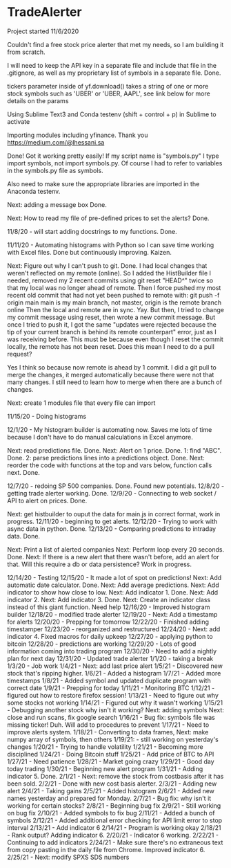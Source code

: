 # TradeAlerter
Project started 11/6/2020

Couldn't find a free stock price alerter that met my needs, so I am building it from scratch.

I will need to keep the API key in a separate file and include that file in the .gitignore, as well as my proprietary list of symbols in a separate file. Done.

tickers parameter inside of yf.download() takes a string of one or more stock symbols such as 'UBER' or 'UBER, AAPL', see link below for more details on the params

Using Sublime Text3 and Conda testenv (shift + control + p) in Sublime to activate

Importing modules including yfinance. Thank you https://medium.com/@lhessani.sa

Done! Got it working pretty easily! If my script name is "symbols.py" I type import symbols, not import symbols.py. Of course I had to refer to variables in the symbols.py file as symbols.<var name>

Also need to make sure the appropriate libraries are imported in the Anaconda testenv. 

Next: adding a message box Done. 

Next: How to read my file of pre-defined prices to set the alerts? Done. 


11/8/20 - will start adding docstrings to my functions. Done. 

11/11/20 - Automating histograms with Python so I can save time working with Excel files. Done but continuously improving. Kaizen.

Next: Figure out why I can't push to git. Done. I had local changes that weren't reflected on my remote (online). So I added the HistBuilder file I needed, removed my 2 recent commits using git reset "HEAD^" twice so that my local was no longer ahead of remote. Then I force pushed my most recent old commit that had not yet been pushed to remote with:
git push -f origin main
main is my main branch, not master, origin is the remote branch online
Then the local and remote are in sync. Yay. 
But then, I tried to change my commit message using reset, then wrote a new commit message. But once I tried to push it, I got the same "updates were rejected because the tip of your current branch is behind its remote counterpart" error, just as I was receiving before. This must be because even though I reset the commit locally, the remote has not been reset. Does this mean I need to do a pull request? 

Yes I think so because now remote is ahead by 1 commit. I did a git pull to merge the changes, it merged automatically because there were not that many changes. I still need to learn how to merge when there are a bunch of changes.   

Next: create 1 modules file that every file can import

11/15/20 - Doing histograms

12/1/20 - My histogram builder is automating now. Saves me lots of time because I don't have to do manual calculations in Excel anymore. 

Next: read predictions file. Done.
Next: Alert on 1 price. Done.
  1: find "ABC". Done. 
  2: parse predictions lines into a predictions object. Done. 
Next: reorder the code with functions at the top and vars below, function calls next. Done.

12/7/20 - redoing SP 500 companies. Done. Found new potentials. 
12/8/20 - getting trade alerter working. Done. 
12/9/20 - Connecting to web socket / API to alert on prices. Done. 

Next: get histbuilder to ouput the data for main.js in correct format, work in progress. 
12/11/20 - beginning to get alerts. 
12/12/20 - Trying to work with async data in python. Done. 
12/13/20 - Comparing predictions to intraday data. Done. 

Next: Print a list of alerted companies
Next: Perform loop every 20 seconds. Done. 
Next: If there is a new alert that there wasn't before, add an alert for that. Will this require a db or data persistence? Work in progress. 

12/14/20 - Testing
12/15/20 - It made a lot of spot on predictions! 
Next: Add automatic date calculator. Done. 
Next: Add average predictions. 
Next: Add indicator to show how close to low. 
Next: Add indicator 1. Done. 
Next: Add indicator 2. 
Next: Add indicator 3. Done. 
Next: Create an indicator class instead of this giant function. Need help
12/16/20 - Improved histogram builder
12/18/20 - modified trade alerter
12/19/20 - 
Next: Add a timestamp for alerts
12/20/20 - Prepping for tomorrow
12/22/20 - Finished adding timestamper
12/23/20 - reorganized and restructured
12/24/20 - Next: add indicator 4. Fixed macros for daily upkeep
12/27/20 - applying python to bitcoin
12/28/20 - predictions are working
12/29/20 - Lots of good information coming into trading program
12/30/20 - Need to add a nightly plan for next day
12/31/20 - Updated trade alerter
1/1/20 - taking a break
1/3/20 - Job work
1/4/21 - Next: add last price alert
1/5/21 - Discovered new stock that's ripping higher. 
1/6/21 - Added a histogram
1/7/21 - Added more timestamps
1/8/21 - Added symbol and updated duplicate program with correct date
1/9/21 - Prepping for today
1/11/21 - Monitoring BTC
1/12/21 - figured out how to restore firefox session! 
1/13/21 - Need to figure out why some stocks not working
1/14/21 - Figured out why it wasn't working
1/15/21 - Debugging another stock why isn't it working?
  Next: adding symbols
  Next: close and run scans, fix google search
1/16/21 - Bug fix: symbols file was missing ticker! Duh. Will add to procedures to prevent
1/17/21 - Need to improve alerts system. 
1/18/21 - Converting to data frames, 
  Next: make numpy array of symbols, then others
1/19/21: - still working on yesterday's changes
1/20/21 - Trying to handle volatility
1/21/21 - Becoming more disciplined
1/24/21 - Doing Bitcoin stuff
1/25/21 - Add price of BTC to API
1/27/21 - Need patience
1/28/21 - Market going crazy
1/29/21 - Good day today trading
1/30/21 - Beginning new alert program
1/31/21 - Adding indicator 5. Done. 
2/1/21 - Next: remove the stock from costbasis after it has been sold. 
2/2/21 - Done with new cost basis alerter. 
2/3/21 - Adding new alert
2/4/21 - Taking gains
2/5/21 - Added histogram
2/6/21 - Added new names yesterday and prepared for Monday. 
2/7/21 - Bug fix: why isn't it working for certain stocks? 
2/8/21 - Beginning bug fix
2/9/21 - Still working on bug fix
2/10/21 - Added symbols to fix bug
2/11/21 - Added a bunch of symbols
2/12/21 - Added additional error checking for API limit error to stop interval 
2/13/21 - Add indicator 6
2/14/21 - Program is working okay
2/18/21 - Rank output? Adding indicator 6. 
2/20/21 - Indicator 6 working. 
2/22/21 - Continuing to add indicators
2/24/21 - Make sure there's no extraneous text from copy pasting in the daily file from Chrome. Improved indicator 6.
2/25/21 - Next: modify SPXS SDS numbers